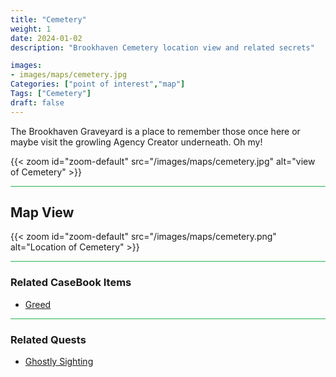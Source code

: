 ```yaml
---
title: "Cemetery"
weight: 1
date: 2024-01-02
description: "Brookhaven Cemetery location view and related secrets"

images:
- images/maps/cemetery.jpg
Categories: ["point of interest","map"]
Tags: ["Cemetery"]
draft: false
--- 
```



The Brookhaven Graveyard is a place to remember those once here or maybe visit the growling Agency Creator underneath. Oh my!

{{< zoom id="zoom-default" src="/images/maps/cemetery.jpg" alt="view of Cemetery" >}}


<hr style="background-color: #28b44c" size=8>

## Map View

{{< zoom id="zoom-default" src="/images/maps/cemetery.png" alt="Location of Cemetery" >}}


<hr style="background-color: #28b44c" size=8>

### Related CaseBook Items

- [Greed](/casebook/museum/greed/)

<hr style="background-color: #28b44c" size=8>

### Related Quests

- [Ghostly Sighting](/lore/quests/#ghostly-sighting)